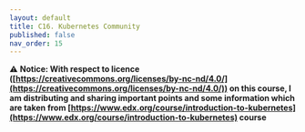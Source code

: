 ```yaml
---
layout: default
title: C16. Kubernetes Community 
published: false
nav_order: 15
---
```


⚠️ __Notice: With respect to licence ([https://creativecommons.org/licenses/by-nc-nd/4.0/](https://creativecommons.org/licenses/by-nc-nd/4.0/)) on this course, I am distributing and sharing important points and some information which  are taken from [https://www.edx.org/course/introduction-to-kubernetes](https://www.edx.org/course/introduction-to-kubernetes) course__
